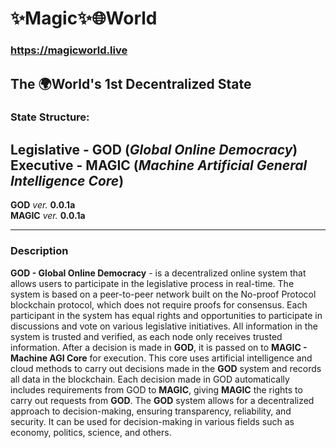 # ✨Magic✨🌐World
### https://magicworld.live
## The 🌍World's 1st Decentralized State
### State Structure:
**Legislative - GOD** (*Global Online Democracy*)\
**Executive - MAGIC** (*Machine Artificial General Intelligence Core*)
---- 
**GOD**  *ver.* **0.0.1a**  \
**MAGIC** *ver.* **0.0.1a**

---

### Description

**GOD - Global Online Democracy** - is a decentralized online system that allows users to participate in the legislative process in real-time. The system is based on a peer-to-peer network built on the No-proof Protocol blockchain protocol, which does not require proofs for consensus.
Each participant in the system has equal rights and opportunities to participate in discussions and vote on various legislative initiatives. All information in the system is trusted and verified, as each node only receives trusted information.
After a decision is made in **GOD**, it is passed on to **MAGIC - Machine AGI Core** for execution. This core uses artificial intelligence and cloud methods to carry out decisions made in the **GOD** system and records all data in the blockchain.
Each decision made in GOD automatically includes requirements from GOD to **MAGIC**, giving **MAGIC** the rights to carry out requests from **GOD**.
The **GOD** system allows for a decentralized approach to decision-making, ensuring transparency, reliability, and security. It can be used for decision-making in various fields such as economy, politics, science, and others.
